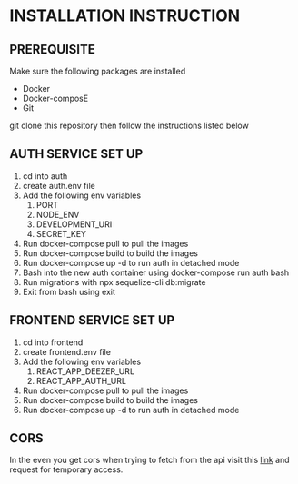 # INSTALLATION INSTRUCTION

## PREREQUISITE 
Make sure the following packages are installed 

- Docker
- Docker-composE
- Git

git clone this repository then follow the instructions listed below

## AUTH SERVICE SET UP

1. cd into auth 
2. create auth.env file
3. Add the following env variables
    1. PORT
    2. NODE_ENV
    3. DEVELOPMENT_URI
    4. SECRET_KEY
4. Run docker-compose pull to pull the images
5. Run docker-compose build to build the images
6. Run docker-compose up -d to run auth in detached mode
7. Bash into the new  auth container using docker-compose run auth bash
8. Run migrations with npx sequelize-cli db:migrate
9. Exit from bash using exit

## FRONTEND SERVICE SET UP

1. cd into frontend 
2. create frontend.env file
3. Add the following env variables
    1. REACT_APP_DEEZER_URL
    2. REACT_APP_AUTH_URL
4. Run docker-compose pull to pull the images
5. Run docker-compose build to build the images
6. Run docker-compose up -d to run auth in detached mode

## CORS
In the even you get cors when trying to fetch from the api visit this [link](https://cors-anywhere.herokuapp.com/ ) and request for temporary access.
